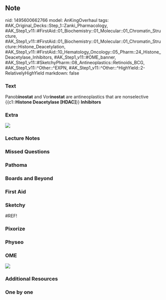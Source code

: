 ## Note
nid: 1495600662766
model: AnKingOverhaul
tags: #AK_Original_Decks::Step_1::Zanki_Pharmacology, #AK_Step1_v11::#FirstAid::01_Biochemistry::01_Molecular::01_Chromatin_Structure, #AK_Step1_v11::#FirstAid::01_Biochemistry::01_Molecular::01_Chromatin_Structure::Histone_Deacetylation, #AK_Step1_v11::#FirstAid::10_Hematology_Oncology::05_Pharm::24_Histone_Deacetylase_Inhibitors, #AK_Step1_v11::#OME_banner, #AK_Step1_v11::#SketchyPharm::08_Antineoplastics::Retinoids_BCG, #AK_Step1_v11::^Other::^EXPN, #AK_Step1_v11::^Other::^HighYield::2-RelativelyHighYield
markdown: false

### Text
<div>
  <!--anki-->
  <div>
    Panob<b>inostat</b> and Vor<b>inostat</b> are antineoplastics
    that are nonselective {{c1::<b>Histone Deacetylase [HDAC]</b>}}
    <b>Inhibitors</b>
  </div>
</div>

### Extra
<img src="722524-fig1.jpg" draggable="false">

### Lecture Notes


### Missed Questions


### Pathoma


### Boards and Beyond


### First Aid


### Sketchy
#REF!

### Pixorize


### Physeo


### OME
<div class="ome-widget">
  <a href="https://onlinemeded.org?ref=anki"><img src=
  "_OME_AnkiFlashcards_General_4.png"></a>
</div>

### Additional Resources


### One by one

